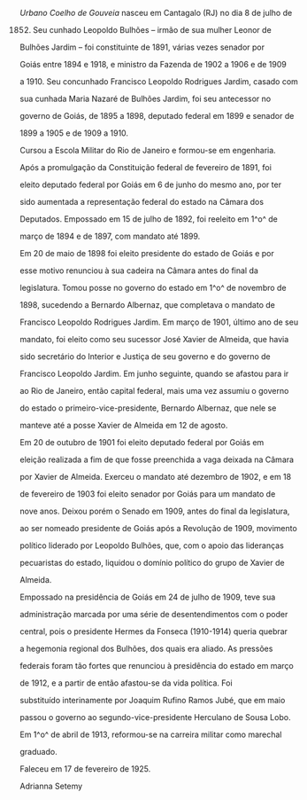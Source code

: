 

*Urbano Coelho de Gouveia* nasceu em Cantagalo (RJ) no dia 8 de julho de

1852. Seu cunhado Leopoldo Bulhões – irmão de sua mulher Leonor de

Bulhões Jardim – foi constituinte de 1891, várias vezes senador por

Goiás entre 1894 e 1918, e ministro da Fazenda de 1902 a 1906 e de 1909

a 1910. Seu concunhado Francisco Leopoldo Rodrigues Jardim, casado com

sua cunhada Maria Nazaré de Bulhões Jardim, foi seu antecessor no

governo de Goiás, de 1895 a 1898, deputado federal em 1899 e senador de

1899 a 1905 e de 1909 a 1910.



Cursou a Escola Militar do Rio de Janeiro e formou-se em engenharia.



Após a promulgação da Constituição federal de fevereiro de 1891, foi

eleito deputado federal por Goiás em 6 de junho do mesmo ano, por ter

sido aumentada a representação federal do estado na Câmara dos

Deputados. Empossado em 15 de julho de 1892, foi reeleito em 1^o^ de

março de 1894 e de 1897, com mandato até 1899.



Em 20 de maio de 1898 foi eleito presidente do estado de Goiás e por

esse motivo renunciou à sua cadeira na Câmara antes do final da

legislatura. Tomou posse no governo do estado em 1^o^ de novembro de

1898, sucedendo a Bernardo Albernaz, que completava o mandato de

Francisco Leopoldo Rodrigues Jardim. Em março de 1901, último ano de seu

mandato, foi eleito como seu sucessor José Xavier de Almeida, que havia

sido secretário do Interior e Justiça de seu governo e do governo de

Francisco Leopoldo Jardim. Em junho seguinte, quando se afastou para ir

ao Rio de Janeiro, então capital federal, mais uma vez assumiu o governo

do estado o primeiro-vice-presidente, Bernardo Albernaz, que nele se

manteve até a posse Xavier de Almeida em 12 de agosto.



Em 20 de outubro de 1901 foi eleito deputado federal por Goiás em

eleição realizada a fim de que fosse preenchida a vaga deixada na Câmara

por Xavier de Almeida. Exerceu o mandato até dezembro de 1902, e em 18

de fevereiro de 1903 foi eleito senador por Goiás para um mandato de

nove anos. Deixou porém o Senado em 1909, antes do final da legislatura,

ao ser nomeado presidente de Goiás após a Revolução de 1909, movimento

político liderado por Leopoldo Bulhões, que, com o apoio das lideranças

pecuaristas do estado, liquidou o domínio político do grupo de Xavier de

Almeida.



Empossado na presidência de Goiás em 24 de julho de 1909, teve sua

administração marcada por uma série de desentendimentos com o poder

central, pois o presidente Hermes da Fonseca (1910-1914) queria quebrar

a hegemonia regional dos Bulhões, dos quais era aliado. As pressões

federais foram tão fortes que renunciou à presidência do estado em março

de 1912, e a partir de então afastou-se da vida política. Foi

substituído interinamente por Joaquim Rufino Ramos Jubé, que em maio

passou o governo ao segundo-vice-presidente Herculano de Sousa Lobo.



Em 1^o^ de abril de 1913, reformou-se na carreira militar como marechal

graduado.



Faleceu em 17 de fevereiro de 1925.



Adrianna Setemy



